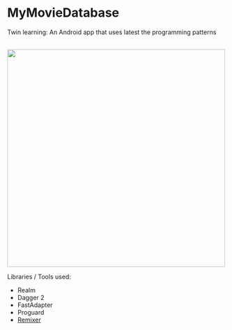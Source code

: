 # MyMovieDatabase
Twin learning: An Android app that uses latest the programming patterns

<br />

<img src="https://raw.githubusercontent.com/thepracticaldev/orly-full-res/master/hypedrivendevelopment.png" width=500 />

<br />

Libraries / Tools used:

* Realm
* Dagger 2
* FastAdapter
* Proguard
* [Remixer](https://github.com/material-foundation/material-remixer-android)